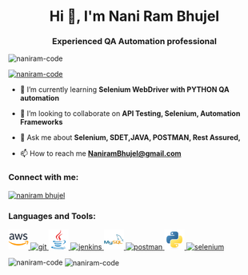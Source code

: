 <h1 align="center">Hi 👋, I'm Nani Ram Bhujel</h1>
<h3 align="center">Experienced QA Automation professional</h3>

<p align="left"> <img src="https://komarev.com/ghpvc/?username=naniram-code&label=Profile%20views&color=0e75b6&style=flat" alt="naniram-code" /> </p>

<p align="left"> <a href="https://github.com/ryo-ma/github-profile-trophy"><img src="https://github-profile-trophy.vercel.app/?username=naniram-code" alt="naniram-code" /></a> </p>

- 🌱 I’m currently learning **Selenium WebDriver with PYTHON QA automation**

- 👯 I’m looking to collaborate on **API Testing, Selenium, Automation Frameworks**

- 💬 Ask me about **Selenium, SDET,JAVA, POSTMAN, Rest Assured,**

- 📫 How to reach me **NaniramBhujel@gmail.com**

<h3 align="left">Connect with me:</h3>
<p align="left">
<a href="https://twitter.com/naniram bhujel" target="blank"><img align="center" src="https://raw.githubusercontent.com/rahuldkjain/github-profile-readme-generator/master/src/images/icons/Social/twitter.svg" alt="naniram bhujel" height="30" width="40" /></a>
</p>

<h3 align="left">Languages and Tools:</h3>
<p align="left"> <a href="https://aws.amazon.com" target="_blank" rel="noreferrer"> <img src="https://raw.githubusercontent.com/devicons/devicon/master/icons/amazonwebservices/amazonwebservices-original-wordmark.svg" alt="aws" width="40" height="40"/> </a> <a href="https://git-scm.com/" target="_blank" rel="noreferrer"> <img src="https://www.vectorlogo.zone/logos/git-scm/git-scm-icon.svg" alt="git" width="40" height="40"/> </a> <a href="https://www.java.com" target="_blank" rel="noreferrer"> <img src="https://raw.githubusercontent.com/devicons/devicon/master/icons/java/java-original.svg" alt="java" width="40" height="40"/> </a> <a href="https://www.jenkins.io" target="_blank" rel="noreferrer"> <img src="https://www.vectorlogo.zone/logos/jenkins/jenkins-icon.svg" alt="jenkins" width="40" height="40"/> </a> <a href="https://www.mysql.com/" target="_blank" rel="noreferrer"> <img src="https://raw.githubusercontent.com/devicons/devicon/master/icons/mysql/mysql-original-wordmark.svg" alt="mysql" width="40" height="40"/> </a> <a href="https://postman.com" target="_blank" rel="noreferrer"> <img src="https://www.vectorlogo.zone/logos/getpostman/getpostman-icon.svg" alt="postman" width="40" height="40"/> </a> <a href="https://www.python.org" target="_blank" rel="noreferrer"> <img src="https://raw.githubusercontent.com/devicons/devicon/master/icons/python/python-original.svg" alt="python" width="40" height="40"/> </a> <a href="https://www.selenium.dev" target="_blank" rel="noreferrer"> <img src="https://raw.githubusercontent.com/detain/svg-logos/780f25886640cef088af994181646db2f6b1a3f8/svg/selenium-logo.svg" alt="selenium" width="40" height="40"/> </a> </p>

<p><img align="left" src="https://github-readme-stats.vercel.app/api/top-langs?username=naniram-code&show_icons=true&locale=en&layout=compact" alt="naniram-code" /></p>

<p>&nbsp;<img align="center" src="https://github-readme-stats.vercel.app/api?username=naniram-code&show_icons=true&locale=en" alt="naniram-code" /></p>

